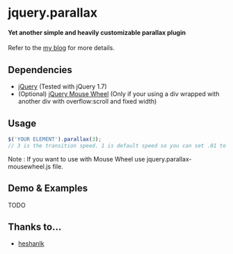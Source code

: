 jquery.parallax
===============

#### Yet another simple and heavily customizable parallax plugin

Refer to the [my blog](http://www.heididev.com/08/02/2013/parallax-scrolling-jquery) for more details.

Dependencies
-----
* [jQuery](http://jquery.com/download/) (Tested with jQuery 1.7)
* (Optional) [jQuery Mouse Wheel](https://github.com/brandonaaron/jquery-mousewheel) (Only if your using a div wrapped with another div with overflow:scroll and fixed width)

Usage
-----

```js
$('YOUR ELEMENT').parallax(3);
// 3 is the transition speed. 1 is default speed so you can set .01 to any height value. Less than 1 will be quite browser intensive.
```
Note : If you want to use with Mouse Wheel use jquery.parallax-mousewheel.js file.

Demo & Examples
-----
TODO

Thanks to…
-----
* [heshanlk](http://www.heididev.com/content/heshan-wanigasooriya)